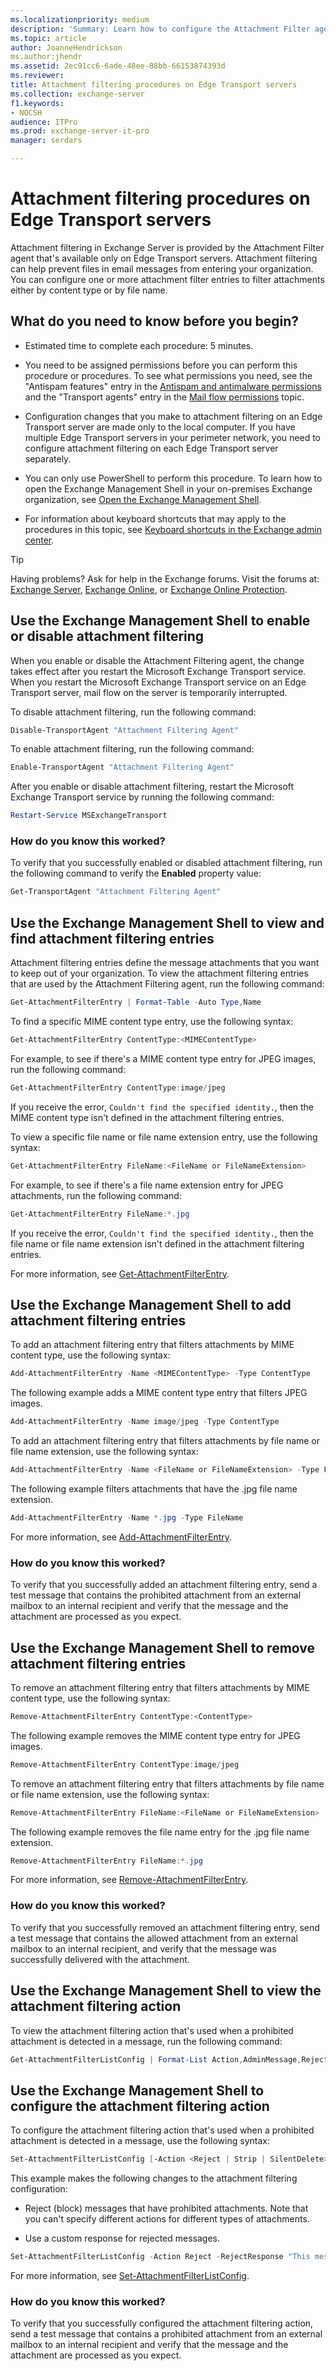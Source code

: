 ```yaml
---
ms.localizationpriority: medium
description: 'Summary: Learn how to configure the Attachment Filter agent in Exchange Server to enable or disable attachment filtering, define the attachments to block and the actions to take on the messages, and to view the attachment filtering settings.'
ms.topic: article
author: JoanneHendrickson
ms.author:jhendr
ms.assetid: 2ec91cc6-6ade-48ee-88bb-66153874393d
ms.reviewer:
title: Attachment filtering procedures on Edge Transport servers
ms.collection: exchange-server
f1.keywords:
- NOCSH
audience: ITPro
ms.prod: exchange-server-it-pro
manager: serdars

---
```


# Attachment filtering procedures on Edge Transport servers

Attachment filtering in Exchange Server is provided by the Attachment Filter agent that's available only on Edge Transport servers. Attachment filtering can help prevent files in email messages from entering your organization. You can configure one or more attachment filter entries to filter attachments either by content type or by file name.

## What do you need to know before you begin?

- Estimated time to complete each procedure: 5 minutes.

- You need to be assigned permissions before you can perform this procedure or procedures. To see what permissions you need, see the "Antispam features" entry in the [Antispam and antimalware permissions](../../permissions/feature-permissions/antispam-and-antimalware-permissions.md) and the "Transport agents" entry in the [Mail flow permissions](../../permissions/feature-permissions/mail-flow-permissions.md) topic.

- Configuration changes that you make to attachment filtering on an Edge Transport server are made only to the local computer. If you have multiple Edge Transport servers in your perimeter network, you need to configure attachment filtering on each Edge Transport server separately.

- You can only use PowerShell to perform this procedure. To learn how to open the Exchange Management Shell in your on-premises Exchange organization, see [Open the Exchange Management Shell](/powershell/exchange/open-the-exchange-management-shell).

- For information about keyboard shortcuts that may apply to the procedures in this topic, see [Keyboard shortcuts in the Exchange admin center](../../about-documentation/exchange-admin-center-keyboard-shortcuts.md).

> [!TIP]
> Having problems? Ask for help in the Exchange forums. Visit the forums at: [Exchange Server](https://social.technet.microsoft.com/forums/office/home?category=exchangeserver), [Exchange Online](https://social.technet.microsoft.com/forums/msonline/home?forum=onlineservicesexchange), or [Exchange Online Protection](https://social.technet.microsoft.com/forums/forefront/home?forum=FOPE).

## Use the Exchange Management Shell to enable or disable attachment filtering

When you enable or disable the Attachment Filtering agent, the change takes effect after you restart the Microsoft Exchange Transport service. When you restart the Microsoft Exchange Transport service on an Edge Transport server, mail flow on the server is temporarily interrupted.

To disable attachment filtering, run the following command:

```PowerShell
Disable-TransportAgent "Attachment Filtering Agent"
```

To enable attachment filtering, run the following command:

```PowerShell
Enable-TransportAgent "Attachment Filtering Agent"
```

After you enable or disable attachment filtering, restart the Microsoft Exchange Transport service by running the following command:

```PowerShell
Restart-Service MSExchangeTransport
```

### How do you know this worked?

To verify that you successfully enabled or disabled attachment filtering, run the following command to verify the **Enabled** property value:

```PowerShell
Get-TransportAgent "Attachment Filtering Agent"
```

## Use the Exchange Management Shell to view and find attachment filtering entries
<a name="ViewEntries"> </a>

Attachment filtering entries define the message attachments that you want to keep out of your organization. To view the attachment filtering entries that are used by the Attachment Filtering agent, run the following command:

```PowerShell
Get-AttachmentFilterEntry | Format-Table -Auto Type,Name
```

To find a specific MIME content type entry, use the following syntax:

```PowerShell
Get-AttachmentFilterEntry ContentType:<MIMEContentType>
```

For example, to see if there's a MIME content type entry for JPEG images, run the following command:

```PowerShell
Get-AttachmentFilterEntry ContentType:image/jpeg
```

If you receive the error, `Couldn't find the specified identity.`, then the MIME content type isn't defined in the attachment filtering entries.

To view a specific file name or file name extension entry, use the following syntax:

```PowerShell
Get-AttachmentFilterEntry FileName:<FileName or FileNameExtension>
```

For example, to see if there's a file name extension entry for JPEG attachments, run the following command:

```PowerShell
Get-AttachmentFilterEntry FileName:*.jpg
```

If you receive the error, `Couldn't find the specified identity.`, then the file name or file name extension isn't defined in the attachment filtering entries.

For more information, see [Get-AttachmentFilterEntry](/powershell/module/exchange/get-attachmentfilterentry).

## Use the Exchange Management Shell to add attachment filtering entries
<a name="ViewEntries"> </a>

To add an attachment filtering entry that filters attachments by MIME content type, use the following syntax:

```PowerShell
Add-AttachmentFilterEntry -Name <MIMEContentType> -Type ContentType
```

The following example adds a MIME content type entry that filters JPEG images.

```PowerShell
Add-AttachmentFilterEntry -Name image/jpeg -Type ContentType
```

To add an attachment filtering entry that filters attachments by file name or file name extension, use the following syntax:

```PowerShell
Add-AttachmentFilterEntry -Name <FileName or FileNameExtension> -Type FileName
```

The following example filters attachments that have the .jpg file name extension.

```PowerShell
Add-AttachmentFilterEntry -Name *.jpg -Type FileName
```

For more information, see [Add-AttachmentFilterEntry](/powershell/module/exchange/add-attachmentfilterentry).

### How do you know this worked?

To verify that you successfully added an attachment filtering entry, send a test message that contains the prohibited attachment from an external mailbox to an internal recipient and verify that the message and the attachment are processed as you expect.

## Use the Exchange Management Shell to remove attachment filtering entries
<a name="ViewEntries"> </a>

To remove an attachment filtering entry that filters attachments by MIME content type, use the following syntax:

```PowerShell
Remove-AttachmentFilterEntry ContentType:<ContentType>
```

The following example removes the MIME content type entry for JPEG images.

```PowerShell
Remove-AttachmentFilterEntry ContentType:image/jpeg
```

To remove an attachment filtering entry that filters attachments by file name or file name extension, use the following syntax:

```PowerShell
Remove-AttachmentFilterEntry FileName:<FileName or FileNameExtension>
```

The following example removes the file name entry for the .jpg file name extension.

```PowerShell
Remove-AttachmentFilterEntry FileName:*.jpg
```

For more information, see [Remove-AttachmentFilterEntry](/powershell/module/exchange/remove-attachmentfilterentry).

### How do you know this worked?

To verify that you successfully removed an attachment filtering entry, send a test message that contains the allowed attachment from an external mailbox to an internal recipient, and verify that the message was successfully delivered with the attachment.

## Use the Exchange Management Shell to view the attachment filtering action
<a name="ViewEntries"> </a>

To view the attachment filtering action that's used when a prohibited attachment is detected in a message, run the following command:

```PowerShell
Get-AttachmentFilterListConfig | Format-List Action,AdminMessage,RejectResponse,ExceptionConnectors
```

## Use the Exchange Management Shell to configure the attachment filtering action
<a name="ViewEntries"> </a>

To configure the attachment filtering action that's used when a prohibited attachment is detected in a message, use the following syntax:

```PowerShell
Set-AttachmentFilterListConfig [-Action <Reject | Strip | SilentDelete>] [-RejectResponse "<Message text>"] [-AdminMessage "<Replacement file text>"] [-ExceptionConnectors <ConnectorGUID>]
```

This example makes the following changes to the attachment filtering configuration:

- Reject (block) messages that have prohibited attachments. Note that you can't specify different actions for different types of attachments.

- Use a custom response for rejected messages.

```PowerShell
Set-AttachmentFilterListConfig -Action Reject -RejectResponse "This message contains a prohibited attachment. Your message can't be delivered. Please resend the message without the attachment."
```

For more information, see [Set-AttachmentFilterListConfig](/powershell/module/exchange/set-attachmentfilterlistconfig).

### How do you know this worked?

To verify that you successfully configured the attachment filtering action, send a test message that contains a prohibited attachment from an external mailbox to an internal recipient and verify that the message and the attachment are processed as you expect.